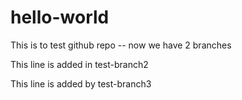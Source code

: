 # hello-world

This is to test github repo -- now we have 2 branches

This line is added in test-branch2

This line is added by test-branch3


